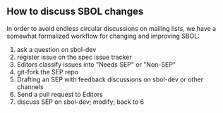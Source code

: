 ## How to discuss SBOL changes

In order to avoid endless circular discussions on mailing lists, we have a
somewhat formalized workflow for changing and improving SBOL:

1. ask a question on sbol-dev
2. register issue on the spec issue tracker
3. Editors classify issues into "Needs SEP" or "Non-SEP"
4. git-fork the SEP repo
5. Drafting an SEP with feedback discussions on sbol-dev or other channels
6. Send a pull request to Editors
7. discuss SEP on sbol-dev; modify; back to 6
